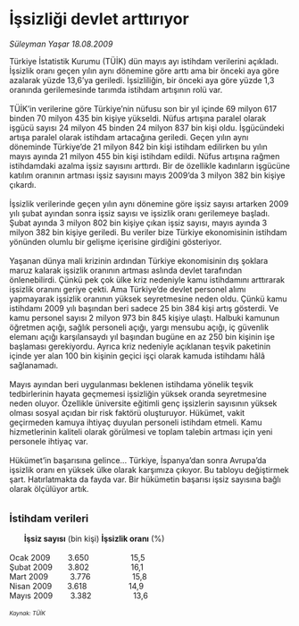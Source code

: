 # İşsizliği devlet arttırıyor

*Süleyman Yaşar 18.08.2009*

<div class="taraf_structure_2col_1zq">
<div class="margen_n">



 <p>Türkiye İstatistik Kurumu (TÜİK) dün mayıs ayı istihdam verilerini açıkladı. İşsizlik oranı geçen yılın aynı dönemine göre arttı ama bir önceki aya göre azalarak yüzde 13,6’ya geriledi. İşsizliliğin, bir önceki aya göre yüzde 1,3 oranında gerilemesinde tarımda istihdam artışının rolü var. <br/><br/>TÜİK’in verilerine göre Türkiye’nin nüfusu son bir yıl içinde 69 milyon 617 binden 70 milyon 435 bin kişiye yükseldi. Nüfus artışına paralel olarak işgücü sayısı 24 milyon 45 binden 24 milyon 837 bin kişi oldu. İşgücündeki artışa paralel olarak istihdam artacağına geriledi. Geçen yılın aynı döneminde Türkiye’de 21 milyon 842 bin kişi istihdam edilirken bu yılın mayıs ayında 21 milyon 455 bin kişi istihdam edildi. Nüfus artışına rağmen istihdamdaki azalma işsiz sayısını arttırdı. Bir de özellikle kadınların işgücüne katılım oranının artması işsiz sayısını mayıs 2009’da 3 milyon 382 bin kişiye çıkardı. <br/><br/>İşsizlik verilerinde geçen yılın aynı dönemine göre işsiz sayısı artarken 2009 yılı şubat ayından sonra işsiz sayısı ve işsizlik oranı gerilemeye başladı. Şubat ayında 3 milyon 802 bin kişiye çıkan işsiz sayısı, mayıs ayında 3 milyon 382 bin kişiye geriledi. Bu veriler bize Türkiye ekonomisinin istihdam yönünden olumlu bir gelişme içerisine girdiğini gösteriyor. <br/><br/>Yaşanan dünya mali krizinin ardından Türkiye ekonomisinin dış şoklara maruz kalarak işsizlik oranının artması aslında devlet tarafından önlenebilirdi. Çünkü pek çok ülke kriz nedeniyle kamu istihdamını arttırarak işsizlik oranını geriye çekti. Ama Türkiye’de devlet personel alımı yapmayarak işsizlik oranının yüksek seyretmesine neden oldu. Çünkü kamu istihdamı 2009 yılı başından beri sadece 25 bin 384 kişi artış gösterdi. Ve kamu personel sayısı 2 milyon 973 bin 845 kişiye ulaştı. Halbuki kamunun öğretmen açığı, sağlık personeli açığı, yargı mensubu açığı, iç güvenlik elemanı açığı karşılansaydı yıl başından bugüne en az 250 bin kişinin işe başlaması gerekiyordu. Ayrıca kriz nedeniyle açıklanan teşvik paketinin içinde yer alan 100 bin kişinin geçici işçi olarak kamuda istihdamı hâlâ sağlanamadı. <br/><br/>Mayıs ayından beri uygulanması beklenen istihdama yönelik teşvik tedbirlerinin hayata geçmemesi işsizliğin yüksek oranda seyretmesine neden oluyor. Özellikle üniversite eğitimli genç işsizlerin sayısının yüksek olması sosyal açıdan bir risk faktörü oluşturuyor. Hükümet, vakit geçirmeden kamuya ihtiyaç duyulan personeli istihdam etmeli. Kamu hizmetlerinin kaliteli olarak görülmesi ve toplam talebin artması için yeni personele ihtiyaç var. <br/><br/>Hükümet’in başarısına gelince... Türkiye, İspanya’dan sonra Avrupa’da işsizlik oranı en yüksek ülke olarak karşımıza çıkıyor. Bu tabloyu değiştirmek şart. Hatırlatmakta da fayda var. Bir hükümetin başarısı işsiz sayısına bağlı olarak ölçülüyor artık.<b></b><b> <br/><br/><br/><font size="4">İstihdam verileri</font> <br/><br/>        İşsiz sayısı</b> (bin kişi) <b>İşsizlik oranı</b> (%) <br/><br/>Ocak 2009        3.650                   15,5 <br/>Şubat 2009       3.802                   16,1 <br/>Mart 2009          3.776                   15,8 <br/>Nisan 2009       3.618                   14,9 <br/>Mayıs 2009        3.382                   13,6<i> <br/><br/><font size="1">Kaynak: TÜİK</font></i></p>
<br/>
<br/>
<br/>



<br/>


<div id="taraf_not">
</div>

</div>


</div>
